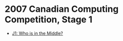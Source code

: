 # 2007 Canadian Computing Competition, Stage 1

* [J1: Who is in the Middle?][]

[J1: Who is in the Middle?]: http://wcipeg.com/problems/desc/ccc07j1
